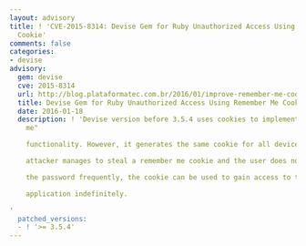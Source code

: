 ```yaml
---
layout: advisory
title: ! 'CVE-2015-8314: Devise Gem for Ruby Unauthorized Access Using Remember Me
  Cookie'
comments: false
categories:
- devise
advisory:
  gem: devise
  cve: 2015-8314
  url: http://blog.plataformatec.com.br/2016/01/improve-remember-me-cookie-expiration-in-devise/
  title: Devise Gem for Ruby Unauthorized Access Using Remember Me Cookie
  date: 2016-01-18
  description: ! 'Devise version before 3.5.4 uses cookies to implement a "Remember
    me"

    functionality. However, it generates the same cookie for all devices. If an

    attacker manages to steal a remember me cookie and the user does not change

    the password frequently, the cookie can be used to gain access to the

    application indefinitely.

'
  patched_versions:
  - ! '>= 3.5.4'
---
```

